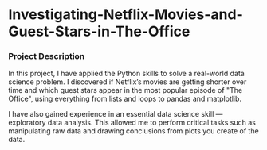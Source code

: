 # Investigating-Netflix-Movies-and-Guest-Stars-in-The-Office

### Project Description
In this project, I have applied the Python skills to solve a real-world data science problem. I discovered if Netflix’s movies are getting shorter over time and which guest stars appear in the most popular episode of "The Office", using everything from lists and loops to pandas and matplotlib.

I have also gained experience in an essential data science skill — exploratory data analysis. This allowed me to perform critical tasks such as manipulating raw data and drawing conclusions from plots you create of the data.
